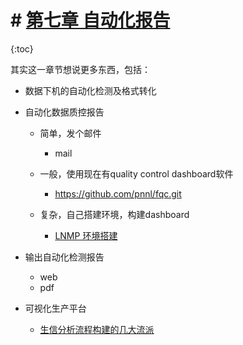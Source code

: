 #  # [第七章 自动化报告](https://github.com/biolxy/handbook-cancer/blob/master/chapter7/chapter7.md)

{:toc}

其实这一章节想说更多东西，包括：

- 数据下机的自动化检测及格式转化

- 自动化数据质控报告

  - 简单，发个邮件 

    - mail

  - 一般，使用现在有quality control dashboard软件

    - https://github.com/pnnl/fqc.git

  - 复杂，自己搭建环境，构建dashboard

    - [LNMP 环境搭建](https://segmentfault.com/a/1190000009185165)

- 输出自动化检测报告
  - web
  - pdf

- 可视化生产平台

  - [生信分析流程构建的几大流派](https://zhuanlan.zhihu.com/p/50230918)

